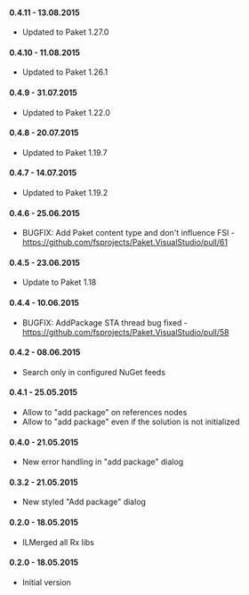 #### 0.4.11 - 13.08.2015
* Updated to Paket 1.27.0

#### 0.4.10 - 11.08.2015
* Updated to Paket 1.26.1

#### 0.4.9 - 31.07.2015
* Updated to Paket 1.22.0

#### 0.4.8 - 20.07.2015
* Updated to Paket 1.19.7

#### 0.4.7 - 14.07.2015
* Updated to Paket 1.19.2

#### 0.4.6 - 25.06.2015
* BUGFIX: Add Paket content type and don't influence FSI - https://github.com/fsprojects/Paket.VisualStudio/pull/61

#### 0.4.5 - 23.06.2015
* Update to Paket 1.18 

#### 0.4.4 - 10.06.2015
* BUGFIX: AddPackage STA thread bug fixed - https://github.com/fsprojects/Paket.VisualStudio/pull/58

#### 0.4.2 - 08.06.2015
* Search only in configured NuGet feeds 

#### 0.4.1 - 25.05.2015
* Allow to "add package" on references nodes
* Allow to "add package" even if the solution is not initialized

#### 0.4.0 - 21.05.2015
* New error handling in "add package" dialog

#### 0.3.2 - 21.05.2015
* New styled "Add package" dialog

#### 0.2.0 - 18.05.2015
* ILMerged all Rx libs

#### 0.2.0 - 18.05.2015
* Initial version

